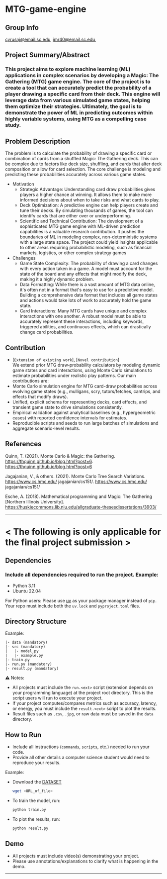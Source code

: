 # MTG-game-engine  

## Group Info
cyrusnj@email.sc.edu, jmr40@email.sc.edu,  

## Project Summary/Abstract  
### This project aims to explore machine learning (ML) applications in complex scenarios by developing a Magic: The Gathering (MTG) game engine. The core of the project is to create a tool that can accurately predict the probability of a player drawing a specific card from their deck. This engine will leverage data from various simulated game states, helping them optimize their strategies. Ultimately, the goal is to demonstrate the power of ML in predicting outcomes within highly variable systems, using MTG as a compelling case study.

## Problem Description  
The problem is to calculate the probability of drawing a specific card or combination of cards from a shuffled Magic: The Gathering deck. This can be complex due to factors like deck size, shuffling, and cards that alter deck composition or allow for card selection. The core challenge is modeling and predicting these probabilities accurately across various game states.  
- Motivation  
  - Strategic Advantage: Understanding card draw probabilities gives players a higher chance at winning. It allows them to make more informed decisions about when to take risks and what cards to play.
  - Deck Optimization: A predictive engine can help players create and tune their decks. By simulating thousands of games, the tool can identify cards that are either over or underperforming.
  - Scientific and Technical Contribution: The development of a sophisticated MTG game engine with ML-driven prediction capabilities is a valuable research contribution. It pushes the boundaries of ML in modeling complex, non-deterministic systems with a large state space. The project could yield insights applicable to other areas requiring probabilistic modeling, such as financial markets, logistics, or other complex strategy games  
- Challenges  
  - Game State Complexity: The probability of drawing a card changes with every action taken in a game. A model must account for the state of the board and any effects that might modify the deck, making it a highly dynamic problem.  
  - Data Formatting: While there is a vast amount of MTG data online, it's often not in a format that's easy to use for a predictive model. Building a comprehensive data format that includes all game states and actions would take lots of work to accurately hold the game state.  
  - Card Interactions: Many MTG cards have unique and complex interactions with one another. A robust model must be able to accurately represent these interactions, including keywords, triggered abilities, and continuous effects, which can drastically change card probabilities. 

## Contribution  
- [`Extension of existing work`], [`Novel contribution`]  
We extend prior MTG draw‑probability calculators by modeling dynamic game states and card interactions, using Monte Carlo simulations to estimate probabilities under realistic play patterns. Our main contributions are:  
- Monte Carlo simulation engine for MTG card-draw probabilities across evolving game states (e.g., mulligans, scry, tutors/fetches, cantrips, and effects that modify draws).  
- Unified, explicit schema for representing decks, card effects, and transient game state to drive simulations consistently.  
- Empirical validation against analytical baselines (e.g., hypergeometric cases) with reported confidence intervals for estimates.  
- Reproducible scripts and seeds to run large batches of simulations and aggregate scenario-level results.  

## References  
Quinn, T. (2021). Monte Carlo & Magic: the Gathering. https://thquinn.github.io/blog.html?post=6. https://thquinn.github.io/blog.html?post=6
 
Jagajanian, V., & others. (2021). Monte Carlo Tree Search Variations. https://www.cs.hmc.edu/ jagajanian/cs151/. https://www.cs.hmc.edu/ jagajanian/cs151/

Esche, A. (2018). Mathematical programming and Magic: The Gathering [Northern Illinois University]. https://huskiecommons.lib.niu.edu/allgraduate-thesesdissertations/3903/


---

# < The following is only applicable for the final project submission >  

## Dependencies  
### Include all dependencies required to run the project. Example:  
- Python 3.11  
- Ubuntu 22.04  

For Python users: Please use [uv](https://docs.astral.sh/uv/) as your package manager instead of `pip`. Your repo must include both the `uv.lock` and `pyproject.toml` files.  

## Directory Structure  
Example:  
```
|- data (mandatory)
|- src (mandatory)
|   |- model.py
|   |- example.py
|- train.py
|- run.py (mandatory)
|- result.py (mandatory)
```

⚠️ Notes:  
- All projects must include the `run.<ext>` script (extension depends on your programming language) at the project root directory. This is the script users will run to execute your project.  
- If your project computes/compares metrics such as accuracy, latency, or energy, you must include the `result.<ext>` script to plot the results.  
- Result files such as `.csv`, `.jpg`, or raw data must be saved in the `data` directory.  

## How to Run  
- Include all instructions (`commands`, `scripts`, etc.) needed to run your code.  
- Provide all other details a computer science student would need to reproduce your results.  

Example:  
- Download the [DATASET](dataset_link)
  ```bash
  wget <URL_of_file>
  ```

- To train the model, run:  
  ```bash
  python train.py
  ```  
- To plot the results, run:  
  ```bash
  python result.py
  ```  

## Demo  
- All projects must include video(s) demonstrating your project.  
- Please use annotations/explanations to clarify what is happening in the demo.  
---
